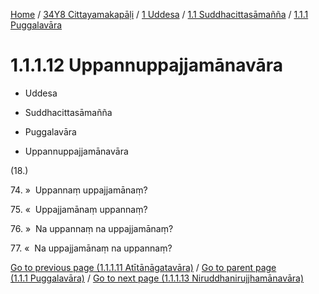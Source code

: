 
[Home](/) / [34Y8 Cittayamakapāḷi](../../...md) / [1 Uddesa](../...md) / [1.1 Suddhacittasāmañña](...md) / [1.1.1 Puggalavāra](../34Y8/1/1.1/1.1.1.md)

# 1.1.1.12 Uppannuppajjamānavāra

* Uddesa

* Suddhacittasāmañña

* Puggalavāra

* Uppannuppajjamānavāra

(18.)

74\. »  Uppannaṃ uppajjamānaṃ?

75\. «  Uppajjamānaṃ uppannaṃ?

76\. »  Na uppannaṃ na uppajjamānaṃ?

77\. «  Na uppajjamānaṃ na uppannaṃ?

[Go to previous page (1.1.1.11 Atītānāgatavāra)](1.1.1.11.md) / [Go to parent page (1.1.1 Puggalavāra)](../34Y8/1/1.1/1.1.1.md) / [Go to next page (1.1.1.13 Niruddhanirujjhamānavāra)](1.1.1.13.md)


